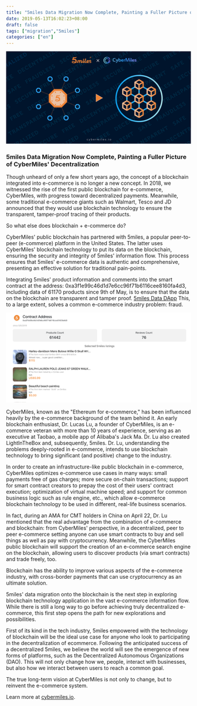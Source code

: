```yaml
---
title: "5miles Data Migration Now Complete, Painting a Fuller Picture of CyberMiles' Decentralization"
date: 2019-05-13T16:02:23+08:00
draft: false
tags: ["migration","5miles"]
categories: ["en"]
---
```


![](/images/20190513-5milesdata1-01.png)

### 5miles Data Migration Now Complete, Painting a Fuller Picture of CyberMiles' Decentralization

Though unheard of only a few short years ago, the concept of a blockchain integrated into e-commerce is no longer a new concept. In 2018, we witnessed the rise of the first public blockchain for e-commerce, CyberMiles, with progress toward decentralized payments. Meanwhile, some traditional e-commerce giants such as Walmart, Tesco and JD announced that they would use blockchain technology to ensure the transparent, tamper-proof tracing of their products.

So what else does blockchain + e-commerce do?

CyberMiles' public blockchain has partnered with 5miles, a popular peer-to-peer (e-commerce) platform in the United States. The latter uses CyberMiles' blockchain technology to put its data on the blockchain, ensuring the security and integrity of 5miles' information flow. This process ensures that 5miles' e-commerce data is authentic and comprehensive, presenting an effective solution for traditional pain-points.

Integrating 5miles' product information and comments into the smart contract at the address: 0xa3f1e99c46d1d7e6cc96f71b6116cee8160fa4d3, including data of 61170 products since 9th of May, is to ensure that the data on the blockchain are transparent and tamper proof. [5miles Data DApp](https://d5.5mileslab.org/) This, to a large extent, solves a common e-commerce industry problem: fraud.

![](/images/20190513-5milesdata1-02.png)

CyberMiles, known as the "Ethereum for e-commerce," has been influenced heavily by the e-commerce background of the team behind it. An early blockchain enthusiast, Dr. Lucas Lu, a founder of CyberMiles, is an e-commerce veteran with more than 10 years of experience, serving as an executive at Taobao, a mobile app of Alibaba's Jack Ma. Dr. Lu also created LightInTheBox and, subsequently, 5miles. Dr. Lu, understanding the problems deeply-rooted in e-commerce, intends to use blockchain technology to bring significant (and positive) change to the industry.

In order to create an infrastructure-like public blockchain in e-commerce, CyberMiles optimizes e-commerce use cases in many ways: small payments free of gas charges; more secure on-chain transactions; support for smart contract creators to prepay the cost of their users' contract execution; optimization of virtual machine speed; and support for common business logic such as rule engine, etc., which allow e-commerce blockchain technology to be used in different, real-life business scenarios.

In fact, during an AMA for CMT holders in China on April 22, Dr. Lu mentioned that the real advantage from the combination of e-commerce and blockchain: from CyberMiles' perspective, in a decentralized, peer to peer e-commerce setting anyone can use smart contracts to buy and sell things as well as pay with cryptocurrency. Meanwhile, the CyberMiles public blockchain will support the creation of an e-commerce search engine on the blockchain, allowing users to discover products (via smart contracts) and trade freely, too.

Blockchain has the ability to improve various aspects of the e-commerce industry, with cross-border payments that can use cryptocurrency as an ultimate solution.

5miles' data migration onto the blockchain is the next step in exploring blockchain technology application in the vast e-commerce information flow. While there is still a long way to go before achieving truly decentralized e-commerce, this first step opens the path for new explorations and possibilities.

First of its kind in the tech industry, 5miles empowered with the technology of blockchain will be the ideal use case for anyone who look to participating in the decentralization of ecommerce. Following the anticipated success of a decentralized 5miles, we believe the world will see the emergence of new forms of platforms, such as the Decentralized Autonomous Organizations (DAO). This will not only change how we, people, interact with businesses, but also how we interact between users to reach a common goal.

The true long-term vision at CyberMiles is not only to change, but to reinvent the e-commerce system. 

Learn more at [cybermiles.io](www.cybermiles.io).
